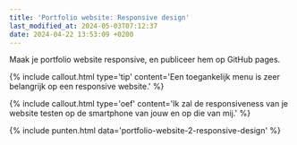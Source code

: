 ```yaml
---
title: 'Portfolio website: Responsive design'
last_modified_at: 2024-05-03T07:12:37
date: 2024-04-22 13:53:09 +0200
---
```


Maak je portfolio website responsive, en publiceer hem op GitHub pages.

{% include callout.html type='tip' content='Een toegankelijk menu is zeer belangrijk op een responsive website.' %}

{% include callout.html type='oef' content='Ik zal de responsiveness van je website testen op de smartphone van jouw en op die van mij.' %}

{% include punten.html data='portfolio-website-2-responsive-design' %}